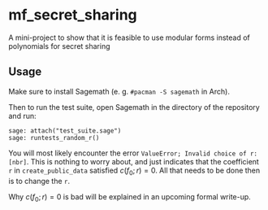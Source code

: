 # mf_secret_sharing
A mini-project to show that it is feasible to use modular forms instead of
polynomials for secret sharing

## Usage

Make sure to install Sagemath (e. g. `#pacman -S sagemath` in Arch).

Then to run the test suite, open Sagemath in the directory of the repository and
run:

```
sage: attach("test_suite.sage")
sage: runtests_random_r()
```

You will most likely encounter the error
`ValueError; Invalid choice of r: [nbr]`. This is nothing to worry about, and just
indicates that the coefficient `r` in `create_public_data` satisfied $c(f_0;r)=0$.
All that needs to be done then is to change the `r`.

Why $c(f_0;r)=0$ is bad will be explained in an upcoming formal write-up.

